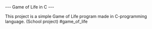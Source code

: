 --- Game of Life in C ---

This project is a simple Game of Life program made in C-programming language.
(School project)
#game_of_life
